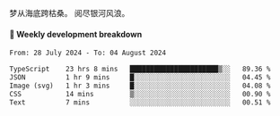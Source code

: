 梦从海底跨枯桑。
阅尽银河风浪。


#### 📝 Weekly development breakdown

<!--START_SECTION:waka-->

```txt
From: 28 July 2024 - To: 04 August 2024

TypeScript    23 hrs 8 mins   ██████████████████████▒░░   89.36 %
JSON          1 hr 9 mins     █░░░░░░░░░░░░░░░░░░░░░░░░   04.45 %
Image (svg)   1 hr 3 mins     █░░░░░░░░░░░░░░░░░░░░░░░░   04.08 %
CSS           14 mins         ▒░░░░░░░░░░░░░░░░░░░░░░░░   00.90 %
Text          7 mins          ░░░░░░░░░░░░░░░░░░░░░░░░░   00.51 %
```

<!--END_SECTION:waka-->



